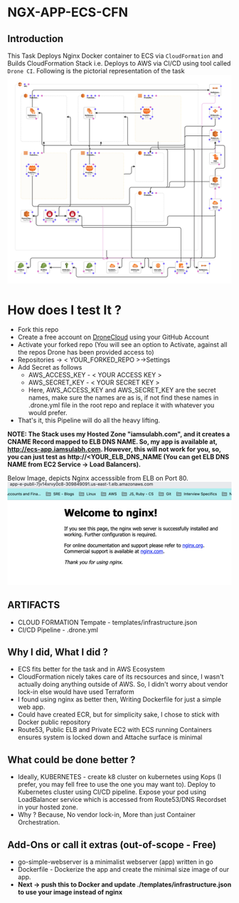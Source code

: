 
# NGX-APP-ECS-CFN

## Introduction
This Task Deploys Nginx Docker container to ECS via `CloudFormation` and Builds CloudFormation Stack i.e. Deploys to AWS via CI/CD using tool called `Drone CI`. 
Following is the pictorial representation of the task
![HighLevelDesign](https://github.com/ChaturvediSulabh/app-docker-ecs-cfn/blob/master/resources/images/new-designer.png)


# How does I test It ?
- Fork this repo 
- Create a free account on [DroneCloud](https://cloud.drone.io) using your GitHub Account
- Activate your forked repo (You will see an option to Activate, against all the repos Drone has been provided access to)
- Repositories -> < YOUR_FORKED_REPO >->Settings
- Add Secret as follows
	- AWS_ACCESS_KEY - < YOUR ACCESS KEY >
	- AWS_SECRET_KEY - < YOUR SECRET KEY >
    - Here, AWS_ACCESS_KEY and AWS_SECRET_KEY are the secret names, make sure the names are as is, if not find these names in .drone.yml file in the root repo and replace it with whatever you would prefer.
 - That's it, this Pipeline will do all the heavy lifting.
 
 **NOTE: The Stack uses my Hosted Zone "iamsulabh.com", and it creates a CNAME Record mapped to ELB DNS NAME. So, my app is available at, http://ecs-app.iamsulabh.com. However, this will not work for you, so, you can just test as http://<YOUR_ELB_DNS_NAME (You can get ELB DNS NAME from EC2 Service -> Load Balancers).**

Below Image, depicts Nginx accesssible from ELB on Port 80.
![nginx-elb-80](https://github.com/ChaturvediSulabh/app-docker-ecs-cfn/blob/master/resources/images/Screenshot%202019-03-19%20at%2011.16.59%20PM.png)

## ARTIFACTS
- CLOUD FORMATION Tempate - templates/infrastructure.json
- CI/CD Pipeline - .drone.yml

## Why I did, What I did ?
- ECS fits better for the task and in AWS Ecosystem
- CloudFormation nicely takes care of its recsources and since, I wasn't actually doing anything outside of AWS. So, I didn't worry about vendor lock-in else would have used Terraform
- I found using nginx as better then, Writing Dockerfile for just a simple web app.
- Could have created ECR, but for simplicity sake, I chose to stick with Docker public repository
- Route53, Public ELB and Private EC2 with ECS running Containers ensures system is locked down and Attache surface is minimal

## What could be done better ?
- Ideally, KUBERNETES - create k8 cluster on kubernetes using Kops (I prefer, you may fell free to use the one you may want to). Deploy to Kubernetes cluster using CI/CD pipeline. Expose your pod using LoadBalancer service which is accessed from Route53/DNS Recordset in your hosted zone.
- Why ? Because, No vendor lock-in, More than just Container Orchestration.

## Add-Ons or call it extras (out-of-scope - Free)
- go-simple-webserver is a minimalist webserver (app) written in go
- Dockerfile - Dockerize the app and create the minimal size image of our app.
- **Next -> push this to Docker and update ./templates/infrastructure.json to use your image instead of nginx**
